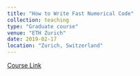 ```yaml
---
title: "How to Write Fast Numerical Code"
collection: teaching
type: "Graduate course"
venue: "ETH Zurich"
date: 2019-02-17
location: "Zurich, Switzerland"
---
```

[Course Link](https://acl.inf.ethz.ch/teaching/fastcode/2019/)
